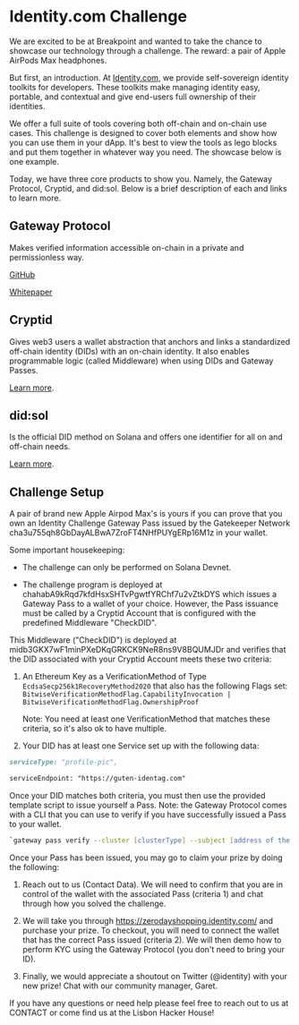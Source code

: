 # Identity.com Challenge

We are excited to be at Breakpoint and wanted to take the chance to showcase our technology through a challenge. The reward: a pair of Apple AirPods Max headphones.

But first, an introduction. At [Identity.com](http://identity.com), we provide self-sovereign identity toolkits for developers. These toolkits make managing identity easy, portable, and contextual and give end-users full ownership of their identities.

We offer a full suite of tools covering both off-chain and on-chain use cases. This challenge is designed to cover both elements and show how you can use them in your dApp. It's best to view the tools as lego blocks and put them together in whatever way you need. The showcase below is one example.

Today, we have three core products to show you. Namely, the Gateway Protocol, Cryptid, and did:sol. Below is a brief description of each and links to learn more.

## Gateway Protocol

Makes verified information accessible on-chain in a private and permissionless way.

[GitHub](https://github.com/identity-com/on-chain-identity-gateway)

[Whitepaper](https://github.com/identity-com/gateway-whitepaper/blob/main/gateway-whitepaper.pdf)

## Cryptid

Gives web3 users a wallet abstraction that anchors and links a standardized off-chain identity (DIDs) with an on-chain identity. It also enables programmable logic (called Middleware) when using DIDs and Gateway Passes.

[Learn more](https://github.com/identity-com/cryptid).

## did:sol

Is the official DID method on Solana and offers one identifier for all on and off-chain needs.

[Learn more](https://github.com/identity-com/sol-did).

## Challenge Setup

A pair of brand new Apple Airpod Max's is yours if you can prove that you own an Identity Challenge Gateway Pass issued by the Gatekeeper Network cha3u755qh8GbDayALBwA7ZroFT4NHfPUYgERp16M1z in your wallet.

Some important housekeeping:

- The challenge can only be performed on Solana Devnet.

- The challenge program is deployed at chahabA9kRqd7kfdHsxSHTvPgwtfYRChf7u2vZtkDYS which issues a Gateway Pass to a wallet of your choice. However, the Pass issuance must be called by a Cryptid Account that is configured with the predefined Middleware "CheckDID".

This Middleware ("CheckDID") is deployed at midb3GKX7wF1minPXeDKqGRKCK9NeR8ns9V8BQUMJDr and verifies that the DID associated with your Cryptid Account meets these two criteria:

1. An Ethereum Key as a VerificationMethod of Type `EcdsaSecp256k1RecoveryMethod2020` that also has the following Flags set:
    `BitwiseVerificationMethodFlag.CapabilityInvocation | BitwiseVerificationMethodFlag.OwnershipProof`

    Note: You need at least one VerificationMethod that matches these criteria, so it's also ok to have multiple.

2. Your DID has at least one Service set up with the following data:

```md
serviceType: "profile-pic",

serviceEndpoint: "https://guten-identag.com"
```

Once your DID matches both criteria, you must then use the provided template script to issue yourself a Pass. Note: the Gateway Protocol comes with a CLI that you can use to verify if you have successfully issued a Pass to your wallet.

```zsh
`gateway pass verify --cluster [clusterType] --subject [address of the account to which a pass has been issued] --network [address for the gatekeeper network] `
```

Once your Pass has been issued, you may go to claim your prize by doing the following:

1. Reach out to us (Contact Data). We will need to confirm that you are in control of the wallet with the associated Pass (criteria 1) and chat through how you solved the challenge.

2. We will take you through <https://zerodayshopping.identity.com/> and purchase your prize. To checkout, you will need to connect the wallet that has the correct Pass issued (criteria 2). We will then demo how to perform KYC using the Gateway Protocol (you don't need to bring your ID).

3. Finally, we would appreciate a shoutout on Twitter (@identity) with your new prize! Chat with our community manager, Garet.

If you have any questions or need help please feel free to reach out to us at CONTACT or come find us at the Lisbon Hacker House!
